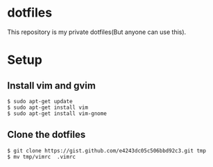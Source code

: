 # dotfiles
This repository is my private dotfiles(But anyone can use this).

# Setup
## Install vim and gvim
~~~~
$ sudo apt-get update
$ sudo apt-get install vim
$ sudo apt-get install vim-gnome
~~~~

## Clone the dotfiles

~~~~
$ git clone https://gist.github.com/e4243dc05c506bbd92c3.git tmp
$ mv tmp/vimrc  .vimrc
~~~~

